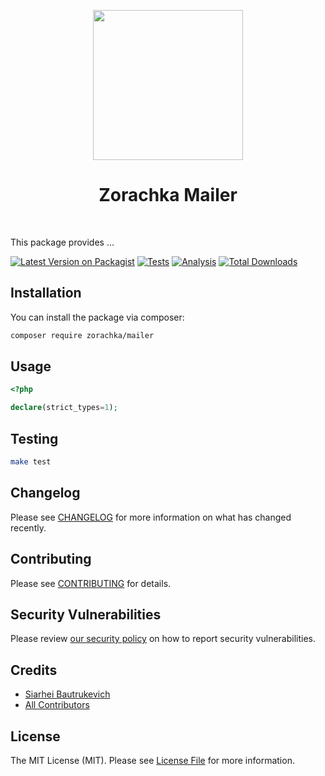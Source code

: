 <p align="center">
    <a href="https://github.com/zorachka" target="_blank">
        <img src="https://avatars0.githubusercontent.com/u/86768962" height="240px">
    </a>
    <h1 align="center">Zorachka Mailer</h1>
    <br>
</p>

This package provides ...

[![Latest Version on Packagist](https://img.shields.io/packagist/v/zorachka/mailer.svg?style=flat-square)](https://packagist.org/packages/zorachka/mailer)
[![Tests](https://github.com/zorachka/mailer/actions/workflows/test.yml/badge.svg?branch=main)](https://github.com/zorachka/mailer/actions/workflows/run-tests.yml)
[![Analysis](https://github.com/zorachka/mailer/actions/workflows/analyze.yml/badge.svg?branch=main)](https://github.com/zorachka/mailer/actions/workflows/run-tests.yml)
[![Total Downloads](https://img.shields.io/packagist/dt/zorachka/mailer.svg?style=flat-square)](https://packagist.org/packages/zorachka/mailer)
## Installation

You can install the package via composer:

```bash
composer require zorachka/mailer
```

## Usage

```php
<?php

declare(strict_types=1);

```

## Testing

```bash
make test
```

## Changelog

Please see [CHANGELOG](CHANGELOG.md) for more information on what has changed recently.

## Contributing

Please see [CONTRIBUTING](.github/CONTRIBUTING.md) for details.

## Security Vulnerabilities

Please review [our security policy](../../security/policy) on how to report security vulnerabilities.

## Credits

- [Siarhei Bautrukevich](https://github.com/bautrukevich)
- [All Contributors](../../contributors)

## License

The MIT License (MIT). Please see [License File](LICENSE.md) for more information.
